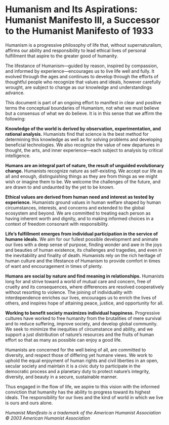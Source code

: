 # Humanism and Its Aspirations: Humanist Manifesto III, a Successor to the Humanist Manifesto of 1933

Humanism is a progressive philosophy of life that, without supernaturalism, affirms our ability and responsibility to lead ethical lives of personal fulfillment that aspire to the greater good of humanity.

The lifestance of Humanism—guided by reason, inspired by compassion, and informed by experience—encourages us to live life well and fully. It evolved through the ages and continues to develop through the efforts of thoughtful people who recognize that values and ideals, however carefully wrought, are subject to change as our knowledge and understandings advance.

This document is part of an ongoing effort to manifest in clear and positive terms the conceptual boundaries of Humanism, not what we must believe but a consensus of what we do believe. It is in this sense that we affirm the following:

**Knowledge of the world is derived by observation, experimentation, and rational analysis.** Humanists find that science is the best method for determining this knowledge as well as for solving problems and developing beneficial technologies. We also recognize the value of new departures in thought, the arts, and inner experience—each subject to analysis by critical intelligence.

**Humans are an integral part of nature, the result of unguided evolutionary change.** Humanists recognize nature as self-existing. We accept our life as all and enough, distinguishing things as they are from things as we might wish or imagine them to be. We welcome the challenges of the future, and are drawn to and undaunted by the yet to be known.

**Ethical values are derived from human need and interest as tested by experience.** Humanists ground values in human welfare shaped by human circumstances, interests, and concerns and extended to the global ecosystem and beyond. We are committed to treating each person as having inherent worth and dignity, and to making informed choices in a context of freedom consonant with responsibility.

**Life’s fulfillment emerges from individual participation in the service of humane ideals.** We aim for our fullest possible development and animate our lives with a deep sense of purpose, finding wonder and awe in the joys and beauties of human existence, its challenges and tragedies, and even in the inevitability and finality of death. Humanists rely on the rich heritage of human culture and the lifestance of Humanism to provide comfort in times of want and encouragement in times of plenty.

**Humans are social by nature and find meaning in relationships.** Humanists long for and strive toward a world of mutual care and concern, free of cruelty and its consequences, where differences are resolved cooperatively without resorting to violence. The joining of individuality with interdependence enriches our lives, encourages us to enrich the lives of others, and inspires hope of attaining peace, justice, and opportunity for all.

**Working to benefit society maximizes individual happiness.** Progressive cultures have worked to free humanity from the brutalities of mere survival and to reduce suffering, improve society, and develop global community. We seek to minimize the inequities of circumstance and ability, and we support a just distribution of nature’s resources and the fruits of human effort so that as many as possible can enjoy a good life.

Humanists are concerned for the well being of all, are committed to diversity, and respect those of differing yet humane views. We work to uphold the equal enjoyment of human rights and civil liberties in an open, secular society and maintain it is a civic duty to participate in the democratic process and a planetary duty to protect nature’s integrity, diversity, and beauty in a secure, sustainable manner.

Thus engaged in the flow of life, we aspire to this vision with the informed conviction that humanity has the ability to progress toward its highest ideals. The responsibility for our lives and the kind of world in which we live is ours and ours alone.

*Humanist Manifesto is a trademark of the American Humanist Association
© 2003 American Humanist Association*
